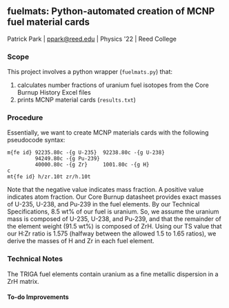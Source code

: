 ## fuelmats: Python-automated creation of MCNP fuel material cards

Patrick Park | <ppark@reed.edu> | Physics '22 | Reed College

### Scope

This project involves a python wrapper (`fuelmats.py`) that:
1. calculates number fractions of uranium fuel isotopes from the Core Burnup History Excel files
2. prints MCNP material cards (`results.txt`)

### Procedure

Essentially, we want to create MCNP materials cards with the following pseudocode syntax:
```
m{fe id} 92235.80c -{g U-235}  92238.80c -{g U-238}
         94249.80c -{g Pu-239}
         40000.80c -{g Zr}     1001.80c -{g H}
c
mt{fe id} h/zr.10t zr/h.10t
```
Note that the negative value indicates mass fraction. A positive value indicates atom fraction. Our Core Burnup datasheet provides exact masses of U-235, U-238, and Pu-239 in the fuel elements. By our Technical Specifications, 8.5 wt% of our fuel is uranium. So, we assume the uranium mass is composed of U-235, U-238, and Pu-239, and that the remainder of the element weight (91.5 wt%) is composed of ZrH. Using our TS value that our H:Zr ratio is 1.575 (halfway between the allowed 1.5 to 1.65 ratios), we derive the masses of H and Zr in each fuel element.

### Technical Notes
The TRIGA fuel elements contain uranium as a fine metallic dispersion in a ZrH matrix.

#### To-do Improvements


